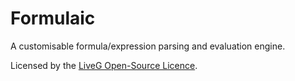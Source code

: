 # Formulaic
A customisable formula/expression parsing and evaluation engine.

Licensed by the [LiveG Open-Source Licence](LICENCE.md).
